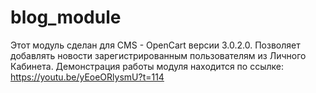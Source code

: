 # blog_module
Этот модуль сделан для CMS - OpenCart версии 3.0.2.0.
Позволяет добавлять новости зарегистрированным пользователям из Личного Кабинета.
Демонстрация работы модуля находится по ссылке:
https://youtu.be/yEoeORlysmU?t=114
